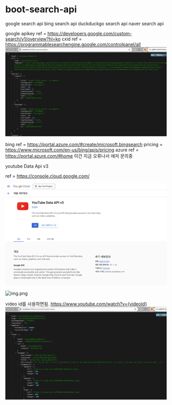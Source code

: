 # boot-search-api

google search api
bing search api
duckduckgo search api
naver search api

google
apikey ref = https://developers.google.com/custom-search/v1/overview?hl=ko
cxid ref = https://programmablesearchengine.google.com/controlpanel/all
![img.png](src/main/resources/static/img.png)

bing
ref =  https://portal.azure.com/#create/microsoft.bingsearch
pricing = https://www.microsoft.com/en-us/bing/apis/pricing
azure ref = https://portal.azure.com/#home
이건 지금 오류나서 애저 문의중

youtube Data Api v3

ref = https://console.cloud.google.com/

![img_1.png](src/main/resources/static/img_1.png)

![img.png](img.png)

video id를 사용하면됨.
https://www.youtube.com/watch?v={videoId}
![img_2.png](src/main/resources/static/img_2.png)
